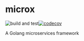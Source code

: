 # microx
![build and test](https://github.com/ndewet/microx/actions/workflows/go_build_and_test.yml/badge.svg)[![codecov](https://codecov.io/github/ndewet/microx/branch/main/graph/badge.svg?token=7QBUP8QMU5)](https://codecov.io/github/ndewet/microx)

A Golang microservices framework


